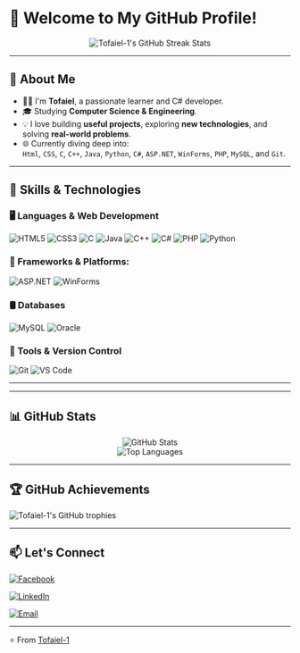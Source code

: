 # 👋 Welcome to My GitHub Profile!

<div align="center">
  <img src="https://github-readme-streak-stats.herokuapp.com/?user=Tofaiel-1&theme=tokyonight&hide_border=true" alt="Tofaiel-1's GitHub Streak Stats" />
</div>

---

## 🧠 About Me

- 👨‍💻 I'm **Tofaiel**, a passionate learner and C# developer.
- 🎓 Studying **Computer Science & Engineering**.
- 💡 I love building **useful projects**, exploring **new technologies**, and solving **real-world problems**.
- 🌐 Currently diving deep into:  
   `Html`, `CSS`, `C`, `C++`, `Java`, `Python`, `C#`, `ASP.NET`, `WinForms`, `PHP`, `MySQL`, and `Git`.

---

## 🚀 Skills & Technologies

### 🖥️ Languages & Web Development
![HTML5](https://img.shields.io/badge/HTML5-E34F26?style=for-the-badge&logo=html5&logoColor=white)
![CSS3](https://img.shields.io/badge/CSS3-1572B6?style=for-the-badge&logo=css3&logoColor=white)
![C](https://img.shields.io/badge/C-00599C?style=for-the-badge&logo=c&logoColor=white)
![Java](https://img.shields.io/badge/Java-007396?style=for-the-badge&logo=java&logoColor=white)
![C++](https://img.shields.io/badge/C++-00599C?style=for-the-badge&logo=c%2B%2B&logoColor=white)
![C#](https://img.shields.io/badge/C%23-239120?style=for-the-badge&logo=c-sharp&logoColor=white)
![PHP](https://img.shields.io/badge/PHP-777BB4?style=for-the-badge&logo=php&logoColor=white)
![Python](https://img.shields.io/badge/Python-3776AB?style=for-the-badge&logo=python&logoColor=white)

### 🧰 Frameworks & Platforms:
![ASP.NET](https://img.shields.io/badge/ASP.NET-512BD4?style=for-the-badge&logo=dotnet&logoColor=white)
![WinForms](https://img.shields.io/badge/WinForms-0081CB?style=for-the-badge&logo=windows&logoColor=white)

### 🛢️ Databases
![MySQL](https://img.shields.io/badge/MySQL-00000F?style=for-the-badge&logo=mysql&logoColor=white)
![Oracle](https://img.shields.io/badge/Oracle-F80000?style=for-the-badge&logo=oracle&logoColor=white)


### 🔧 Tools & Version Control
![Git](https://img.shields.io/badge/Git-F05032?style=for-the-badge&logo=git&logoColor=white)
![VS Code](https://img.shields.io/badge/VS%20Code-007ACC?style=for-the-badge&logo=visual-studio-code&logoColor=white)

---


---

## 📊 GitHub Stats

<div align="center">
  <img src="https://github-readme-stats.vercel.app/api?username=Tofaiel-1&show_icons=true&theme=tokyonight&hide_border=true" alt="GitHub Stats" />
  <br>
  <img src="https://github-readme-stats.vercel.app/api/top-langs/?username=Tofaiel-1&layout=compact&theme=tokyonight&hide_border=true" alt="Top Languages" />
</div>

---

## 🏆 GitHub Achievements

![Tofaiel-1's GitHub trophies](https://github-profile-trophy.vercel.app/?username=Tofaiel-1&theme=tokyonight&no-frame=true&column=7)

---

## 📫 Let's Connect
[![Facebook](https://img.shields.io/badge/Facebook-1877F2?style=for-the-badge&logo=facebook&logoColor=white)](https://www.facebook.com/share/1Ar7EsB4kB/)

[![LinkedIn](https://img.shields.io/badge/LinkedIn-0077B5?style=for-the-badge&logo=linkedin&logoColor=white)](https://www.linkedin.com/in/md-tofaiel-hussain-tota-82060525a)

[![Email](https://img.shields.io/badge/Email-D14836?style=for-the-badge&logo=gmail&logoColor=white)](mailto:mdtofaielhussaintota@gmail.com)

---

⭐️ From [Tofaiel-1](https://github.com/Tofaiel-1)

